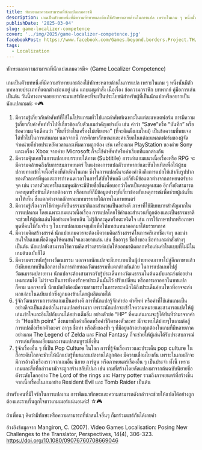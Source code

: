 ```yaml
---
title: ทักษะและความสามารถที่นักแปลเกมควรมี
description: เกมเป็นตัวบทหนึ่งที่มีความท้าทายและต้องใช้ทักษะหลายด้านในการแปล เพราะในเกม ๆ หนึ่งนั้นมีตัวบทหลายประเภทที่แตกต่างซ่อนอยู่
publishDate: '2025-03-04'
slug: game-localizer-competence
cover: '../img/2025/game-localizer-competence.jpg'
facebookPost: https://www.facebook.com/Games.beyond.borders.Project.TH/posts/pfbid0Nudt9MxwPFvyhRBii8uC8RrmhmRUN7j53QsAsr89SzffzrhE3nqmHxvDHHS2gJJMl
tags:
  - Localization
---
```


ทักษะและความสามารถที่นักแปลเกมควรมี⭐️ (Game Localizer Competence)

เกมเป็นตัวบทหนึ่งที่มีความท้าทายและต้องใช้ทักษะหลายด้านในการแปล เพราะในเกม ๆ หนึ่งนั้นมีตัวบทหลายประเภทที่แตกต่างซ่อนอยู่ เช่น แถบเมนูคำสั่ง เนื้อเรื่อง ข้อความกราฟิก บทพากย์ คู่มือการเล่น เป็นต้น วันนี้ทางเพจเลยอยากจะมาแชร์ทักษะที่จะเป็นประโยชน์สำหรับผู้ที่เป็นนักแปลหรืออยากเป็นนักแปลเกมค่ะ ⭐️🎮

1. มีความรู้เกี่ยวกับคำศัพท์ที่ใช้ในโปรแกรมทั่วไปและคำศัพท์เฉพาะในแต่ละแพลตฟอร์ม
การมีความรู้เกี่ยวกับคำศัพท์ทั่วไปที่เกี่ยวข้องกับตัวเกมสำคัญอย่างยิ่ง เช่น คำว่า “Save”หรือ “บันทึก” หรือข้อความแจ้งเตือนว่า “พื้นที่ว่างในเครื่องไม่เพียงพอ” (ที่จะติดตั้งเกมใหม่) เป็นข้อความที่พบเจอได้ทั่วไปในการเล่นเกม นอกจากนี้ การศึกษาลักษณะและคำเรียกในแต่ละแพลตฟอร์มของผู้จัดจำหน่ายก็ช่วยประหยัดเวลาและเพิ่มความถูกต้อง เช่น เครื่องเกม PlayStation ของค่าย Sony และเครื่อง Xbox จากค่าย Microsoft ก็จะใช้คำศัพท์หรือคำเรียกที่แตกต่างกัน
2. มีความคุ้นเคยในการแปลบทบรรยายใต้ภาพ (Subtitile)
การเล่นเกมแนวเนื้อเรื่องหรือ RPG จะมีความคล้ายคลึงกับการชมภาพยนตร์ ในแง่ของการแปลตัวบทพากย์และซับไทเทิลเพื่อให้ผู้ชมปลายทางเข้าใจเนื้อเรื่องที่ดำเนินในเกม ซึ่งในการแปลนั้นจะต้องคำนึงถึงการแปลให้เข้ากับรูปปากของตัวละครที่พูดและการกำหนดเวลาในการใส่ซับให้พอดี แต่ก็ยังมีข้อแตกต่างจากภาพยนตร์บางจุด เช่น เวลาตัวละครในเกมพูดมักจะมีป้ายชื่อขึ้นเพื่อบอกว่าใครเป็นคนพูดเสมอ อีกทั้งยังสามารถกดหยุดหรือข้ามได้หากต้องการ หรือบางทีก็มีข้อมูลต่างๆที่เกี่ยวข้องกับเหตุการณ์เพื่อช่วยผู้เล่นขึ้นมาให้เห็น ซึ่งแตกต่างจากลักษณะบทบรรยายใต้ภาพในภาพยนตร์
3. มีความรู้เรื่องการใช้คำพูดที่เป็นธรรมชาติและสำนวนเป็นอย่างดี
ภาษาที่ใช้มีบทบาทสำคัญมากในการแปลเกม โดยเฉพาะเกมแนวเนื้อเรื่อง การแปลโดยใช้คำและสำนวนที่ถูกต้องและเป็นธรรมชาติจะช่วยให้ผู้เล่นเล่นได้อย่างเพลิดเพลิน ไม่รู้สึกสะดุดหรือตะหงิดใจ เช่น การใช้ภาษาปากหรือภาษาพูดที่คนใช้กันจริง ๆ ในบทแปลเกมผจญภัยเพื่อให้บทสนทนาออกมาได้บรรยากาศ
4. มีความคิดสร้างสรรค์
นักแปลเกมควรจะต้องมีความคิดสร้างสรรค์ในการครีเอทชื่อเจ๋งๆ และน่าสนใจในเกมเพื่อดึงดูดให้คนสนใจและอยากเล่น เช่น ชื่ออาวุธ ชื่อสิ่งของ ชื่อท่าและคำสั่งต่างๆ เป็นต้น นักแปลยังสามารถใช้ความคิดสร้างสรรค์แปลให้ออกมาติดตลกหรือเล่นคำในแบบที่ไม่มีในเกมต้นฉบับก็ได้
5. มีความตระหนักรู้ทางวัฒนธรรม
นอกจากนักแปลจะมีบทบาทเป็นผู้ถ่ายทอดภาษาไปสู่อีกภาษาแล้ว ยังมีบทบาทเป็นสื่อกลางในการถ่ายทอดวัฒนธรรมที่แตกต่างกันด้วย ในการแปลเกมไปสู่วัฒนธรรมปลายทาง นักแปลจะต้องสามารถรับรู้ประเด็นทางวัฒนธรรมในต้นฉบับและส่งต่ออย่างเหมาะสมได้ ไม่ว่าจะเป็นการยังคงรักษาประเด็นนั้นไว้ ปรับเปลี่ยน หรือการเอาออกในบทแปลก็ตาม นอกจากนี้ นักแปลยังต้องมีความสามารถในการตระหนักได้ถึงประเด็นอ่อนไหวที่อาจจะส่งผลแง่ลบในฉบับแปลซึ่งถูกมองข้ามโดยผู้ผลิตเกมได้
6. รู้จักวัฒนธรรมการเล่นเกมเป็นอย่างดี
การที่นักแปลรู้จักคำย่อ คำศัพท์ หรือคำที่ใช้เล่นเกมเป็นอย่างดีจะเป็นแต้มต่อในงานแปลอย่างมาก เพราะนักแปลจะเข้าใจความหมายและสามารถแปลให้ผู้เล่นเข้าใจและอินไปกับเกมได้อย่างเต็มอิ่ม อย่างตัวย่อ “HP” ที่คนเล่นเกมจะรู้ได้ทันทีว่ามาจากคำว่า “Health point” ซึ่งหมายถึงค่าเลือดหรือค่าชีวิตของตัวละคร มักจะพบได้บ่อยๆในเกมต่อสู้ การแปลชื่อเรียกตัวละคร อาวุธ ชื่อท่า หรือสิ่งของซ้ำ ๆ ที่มีอยู่แล้วอย่างถูกต้องในเกมที่มีหลายภาคอย่างเกม The Legend of Zelda และ Final Fantasy ก็จะช่วยให้ผู้เล่นได้รับประสบการณ์การเล่นที่ยอดเยี่ยมและงานแปลสมบูรณ์ยิ่งขึ้น
7. รู้จักเรื่องอื่น ๆ ที่เป็น Pop Culture ในโลก
การที่รู้จักเรื่องราวและประเด็น pop culture ในสื่อระดับโลกจะช่วยให้นักแปลรู้ที่มาและแปลงานได้ถูกต้อง มีความเชื่อมโยงกัน เพราะในเกมมักจะมีการอ้างถึงเรื่องราวจากเกมอื่น นิยาย การ์ตูน หรือภาพยนตร์เรื่องอื่น ๆ เป็นประจำ ทั้งนี้ เพราะเกมและสื่อที่กล่าวมามักจะถูกสร้างสลับไปมา เช่น เกมที่สร้างโดยดัดแปลงมาจากต้นฉบับนิยายชื่อดังระดับโลกอย่าง The Lord of the rings และ Harry potter รวมถึงภาพยนตร์ที่สร้างขึ้นจากเนื้อเรื่องในเกมอย่าง Resident Evil และ Tomb Raider เป็นต้น

สำหรับคนที่มีใจรักในการแปลเกม การพัฒนาทักษะและความสามารถดังกล่าวจะช่วยให้แปลได้อย่างถูกต้องและราบรื่นถูกใจชาวเกมเมอร์แน่นอนค่ะ! ☆🎮

ถ้าเพื่อนๆ คิดว่ามีทักษะหรือความสามารถที่น่าสนใจอื่นๆ ก็มาร่วมแชร์กันได้เลยค่า

อ้างอิงข้อมูลจาก
Mangiron, C. (2007). Video Games Localisation: Posing New Challenges to the Translator, Perspectives, 14(4), 306-323. https://doi.org/10.1080/09076760708669046
